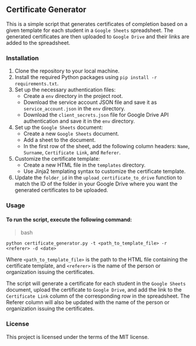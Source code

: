 ## Certificate Generator

<!---Пример кода-->

This is a simple script that generates certificates of completion based on a given template for each student in a `Google Sheets` spreadsheet. The generated certificates are then uploaded to `Google Drive` and their links are added to the spreadsheet.

### Installation
1. Clone the repository to your local machine.
2. Install the required Python packages using `pip install -r requirements.txt`.
3. Set up the necessary authentication files:
   * Create a `env` directory in the project root.
   * Download the service account JSON file and save it as `service_account.json` in the `env` directory.
   * Download the `client_secrets.json` file for Google Drive API authentication and save it in the `env` directory.
4. Set up the `Google Sheets` document:
   * Create a new `Google Sheets` document.
   * Add a sheet to the document.
   * In the first row of the sheet, add the following column headers: `Name`, `Surname`, `Certificate Link`, and `Referer`.
5. Customize the certificate template:
   * Create a new HTML file in the `templates` directory.
   * Use Jinja2 templating syntax to customize the certificate template.
6. Update the `folder_id` in the `upload_certificate_to_drive` function to match the ID of the folder in your Google Drive where you want the generated certificates to be uploaded.
### Usage
#### To run the script, execute the following command:
>bash
```
python certificate_generator.py -t <path_to_template_file> -r <referer> -d <date>
```
Where `<path_to_template_file>` is the path to the HTML file containing the certificate template, and `<referer>` is the name of the person or organization issuing the certificates.

The script will generate a certificate for each student in the `Google Sheets` document, upload the certificate to `Google Drive`, and add the link to the `Certificate Link` column of the corresponding row in the spreadsheet. The Referer column will also be updated with the name of the person or organization issuing the certificates.

### License
This project is licensed under the terms of the MIT license.
